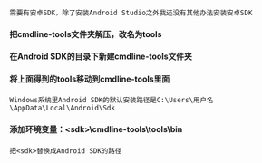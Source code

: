 ```
需要有安卓SDK，除了安装Android Studio之外我还没有其他办法安装安卓SDK
```




#### 把cmdline-tools文件夹解压，改名为tools
#### 在Android SDK的目录下新建cmdline-tools文件夹
#### 将上面得到的tools移动到cmdline-tools里面
```
Windows系统里Android SDK的默认安装路径是C:\Users\用户名\AppData\Local\Android\Sdk
```
#### 添加环境变量：\<sdk\>\\cmdline-tools\\tools\\bin
```
把<sdk>替换成Android SDK的路径
```
